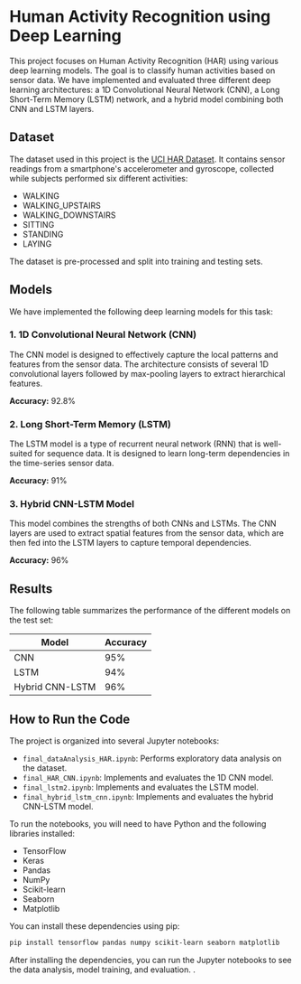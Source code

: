 # Human Activity Recognition using Deep Learning

This project focuses on Human Activity Recognition (HAR) using various deep learning models. The goal is to classify human activities based on sensor data. We have implemented and evaluated three different deep learning architectures: a 1D Convolutional Neural Network (CNN), a Long Short-Term Memory (LSTM) network, and a hybrid model combining both CNN and LSTM layers.

## Dataset

The dataset used in this project is the [UCI HAR Dataset](https://archive.ics.uci.edu/ml/datasets/human+activity+recognition+using+smartphones). It contains sensor readings from a smartphone's accelerometer and gyroscope, collected while subjects performed six different activities:

*   WALKING
*   WALKING_UPSTAIRS
*   WALKING_DOWNSTAIRS
*   SITTING
*   STANDING
*   LAYING

The dataset is pre-processed and split into training and testing sets.

## Models

We have implemented the following deep learning models for this task:

### 1. 1D Convolutional Neural Network (CNN)

The CNN model is designed to effectively capture the local patterns and features from the sensor data. The architecture consists of several 1D convolutional layers followed by max-pooling layers to extract hierarchical features.

**Accuracy:** 92.8%

### 2. Long Short-Term Memory (LSTM)

The LSTM model is a type of recurrent neural network (RNN) that is well-suited for sequence data. It is designed to learn long-term dependencies in the time-series sensor data.

**Accuracy:** 91%

### 3. Hybrid CNN-LSTM Model

This model combines the strengths of both CNNs and LSTMs. The CNN layers are used to extract spatial features from the sensor data, which are then fed into the LSTM layers to capture temporal dependencies.

**Accuracy:** 96%

## Results

The following table summarizes the performance of the different models on the test set:

| Model              | Accuracy |
| ------------------ | -------- |
| CNN                | 95%      |
| LSTM               | 94%      |
| Hybrid CNN-LSTM    | 96%      |

## How to Run the Code

The project is organized into several Jupyter notebooks:

*   `final_dataAnalysis_HAR.ipynb`: Performs exploratory data analysis on the dataset.
*   `final_HAR_CNN.ipynb`: Implements and evaluates the 1D CNN model.
*   `final_lstm2.ipynb`: Implements and evaluates the LSTM model.
*   `final_hybrid_lstm_cnn.ipynb`: Implements and evaluates the hybrid CNN-LSTM model.

To run the notebooks, you will need to have Python and the following libraries installed:

*   TensorFlow
*   Keras
*   Pandas
*   NumPy
*   Scikit-learn
*   Seaborn
*   Matplotlib

You can install these dependencies using pip:

```bash
pip install tensorflow pandas numpy scikit-learn seaborn matplotlib
```

After installing the dependencies, you can run the Jupyter notebooks to see the data analysis, model training, and evaluation.
.
